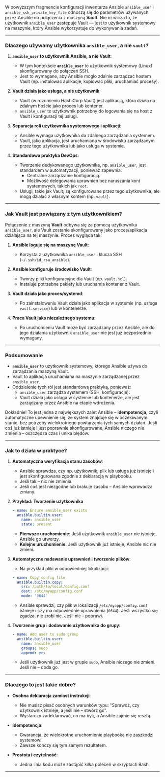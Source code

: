 W powyższym fragmencie konfiguracji inwentarza Ansible `ansible_user` i `ansible_ssh_private_key_file` odnoszą się do parametrów używanych przez Ansible do połączenia z maszyną **Vault**. Nie oznacza to, że użytkownik `ansible_user` zastępuje Vault — jest to użytkownik systemowy na maszynie, który Ansible wykorzystuje do wykonywania zadań.

---

### **Dlaczego używamy użytkownika `ansible_user`, a nie `vault`?**

1. **`ansible_user` to użytkownik Ansible, a nie Vault**:
   - W tym kontekście **`ansible_user`** to użytkownik systemowy (Linux) skonfigurowany do połączeń SSH.
   - Jest to wymagane, aby Ansible mogło zdalnie zarządzać hostem Vault (np. instalować aplikacje, kopiować pliki, uruchamiać procesy).

2. **Vault działa jako usługa, a nie użytkownik**:
   - Vault (w rozumieniu HashiCorp Vault) jest aplikacją, która działa na zdalnym hoście jako proces lub kontener.
   - `ansible_user` to użytkownik potrzebny do logowania się na host z Vault i konfiguracji tej usługi.

3. **Separacja roli użytkownika systemowego i aplikacji**:
   - Ansible wymaga użytkownika do zdalnego zarządzania systemem.
   - Vault, jako aplikacja, jest uruchamiana w środowisku zarządzanym przez tego użytkownika lub jako usługa w systemie.

4. **Standardowa praktyka DevOps**:
   - Tworzenie dedykowanego użytkownika, np. `ansible_user`, jest standardem w automatyzacji, ponieważ zapewnia:
     - Centralne zarządzanie konfiguracją.
     - Możliwość delegowania uprawnień bez naruszania kont systemowych, takich jak `root`.
   - Usługi, takie jak Vault, są konfigurowane przez tego użytkownika, ale mogą działać z własnym kontem (np. `vault`).

---

### **Jak Vault jest powiązany z tym użytkownikiem?**

Połączenie z maszyną **Vault** odbywa się za pomocą użytkownika `ansible_user`, ale Vault zostanie skonfigurowany jako proces/aplikacja działająca na tej maszynie. Proces wygląda tak:

1. **Ansible loguje się na maszynę Vault**:
   - Korzysta z użytkownika `ansible_user` i klucza SSH (`~/.ssh/id_rsa_ansible`).

2. **Ansible konfiguruje środowisko Vault**:
   - Tworzy pliki konfiguracyjne dla Vault (np. `vault.hcl`).
   - Instaluje potrzebne pakiety lub uruchamia kontener z Vault.

3. **Vault działa jako proces/systemd**:
   - Po zainstalowaniu Vault działa jako aplikacja w systemie (np. usługa `vault.service`) lub w kontenerze.

4. **Praca Vault jako niezależnego systemu**:
   - Po uruchomieniu Vault może być zarządzany przez Ansible, ale do jego działania użytkownik `ansible_user` nie jest już bezpośrednio wymagany.

---

### **Podsumowanie**

- **`ansible_user`** to użytkownik systemowy, którego Ansible używa do zarządzania maszyną Vault.
- Vault to aplikacja uruchamiana na maszynie zarządzanej przez `ansible_user`.
- Oddzielenie tych ról jest standardową praktyką, ponieważ:
  - `ansible_user` zarządza systemem (SSH, konfiguracje).
  - Vault działa jako usługa w systemie lub kontenerze, ale jest zarządzany przez Ansible na etapie wdrożenia.


Dokładnie! To jest jedna z największych zalet Ansible – **idempotencja**, czyli automatyczne upewnienie się, że system znajduje się w oczekiwanym stanie, bez potrzeby wielokrotnego powtarzania tych samych działań. Jeśli coś już istnieje i jest poprawnie skonfigurowane, Ansible niczego nie zmienia – oszczędza czas i unika błędów.

---

### **Jak to działa w praktyce?**

1. **Automatyczna weryfikacja stanu zasobów**:
   - Ansible sprawdza, czy np. użytkownik, plik lub usługa już istnieje i jest skonfigurowana zgodnie z deklaracją w playbooku.
   - Jeśli tak – nic nie zmienia.
   - Jeśli coś jest niezgodne lub brakuje zasobu – Ansible wprowadza zmiany.

2. **Przykład: Tworzenie użytkownika**
   ```yaml
   - name: Ensure ansible_user exists
     ansible.builtin.user:
       name: ansible_user
       state: present
   ```
   - **Pierwsze uruchomienie**: Jeśli użytkownik `ansible_user` nie istnieje, Ansible go utworzy.
   - **Kolejne uruchomienie**: Jeśli użytkownik już istnieje, Ansible nic nie zmieni.

3. **Automatyczne nadawanie uprawnień i tworzenie plików**:
   - Na przykład pliki w odpowiedniej lokalizacji:
   ```yaml
   - name: Copy config file
     ansible.builtin.copy:
       src: /path/to/local/config.conf
       dest: /etc/myapp/config.conf
       mode: '0644'
   ```
   - Ansible sprawdzi, czy plik w lokalizacji `/etc/myapp/config.conf` istnieje i czy ma odpowiednie uprawnienia (`0644`). Jeśli wszystko się zgadza, nie zrobi nic. Jeśli nie – poprawi.

4. **Tworzenie grup i dodawanie użytkownika do grupy**:
   ```yaml
   - name: Add user to sudo group
     ansible.builtin.user:
       name: ansible_user
       groups: sudo
       append: yes
   ```
   - Jeśli użytkownik już jest w grupie `sudo`, Ansible niczego nie zmieni. Jeśli nie – doda go.

---

### **Dlaczego to jest takie dobre?**

- **Osobna deklaracja zamiast instrukcji**:
  - Nie musisz pisać osobnych warunków typu: "Sprawdź, czy użytkownik istnieje, a jeśli nie – stwórz go".
  - Wystarczy zadeklarować, co ma być, a Ansible zajmie się resztą.

- **Idempotencja**:
  - Gwarancja, że wielokrotne uruchomienie playbooka nie zaszkodzi systemowi.
  - Zawsze kończy się tym samym rezultatem.

- **Prostota i czytelność**:
  - Jedna linia kodu może zastąpić kilka poleceń w skryptach Bash.

---